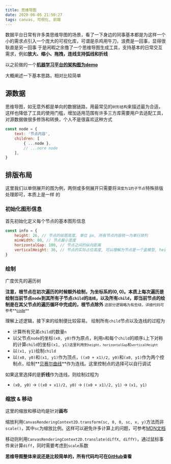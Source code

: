```yaml
---
title: 思维导图
date: 2020-06-05 21:50:27
tags: canvas, 可视化, 前端
---
```


数据平台日常有许多类思维导图的场景，看了一下身边的同事基本都是为这样一个小的需求点引入一个庞大的可视化库，可谓是杀鸡用牛刀，浪费是一回事，显得很耿直是另一回事
于是闲暇之余撸了一个思维导图生成工具，支持基本的日常交互需求，例如**放大、缩小、拖拽，连线支持弧线和折线**

以之前做的一个[**机器学习平台的架构图为demo**](https://stillbold.com/demos/dag-editor/demos/mind.html)

<!--more-->

大概阐述一下基本思路，相对比较简单

## 源数据

思维导图，如无意外都是单向的数据链路，用最常见的`树形结构`来描述最为合适，这样也降低了工具的使用门槛，增加适用范围有许多三方库需要用户去适配工具，对源数据做很多修饰和转换，个人不是很喜欢这种方式

```javascript
const node = {
	text: '节点内容',
	children: [
		{ ...node },
		// ...nore node
	],
}
```

## 排版布局

这里我们以单侧展开的图为例，两侧或多侧展开只需要将`深度为1的子节点`特殊排版处理即可，本质上是一样 的

### 初始化图形信息

首先初始化定义每个节点的基本图形信息

```javascript
const info = {
	height: 26,	// 节点的绘图高度, 单位 px, 所有节点内容统一为单行排列
	minWidth: 80, // 节点最小宽度
	horizontalGap: 100,	// 节点之间的纵向距离
	verticalHeight: 36,	// 节点的实际占位高度, 可以理解为节点是一个盒模型, height 是 content, verticalHeight 是包括了 padding
}
```

### 绘制

广度优先的遍历树

**注意，根节点在初次遍历的时候额外绘制，为坐标系的(0, 0)。本质上每次遍历是绘制当前节点`node`到其所有子节点`child`的`连线`，以及所有`child`，即当前节点的绘制是在其父节点的遍历循环中完成的，根节点除外**
<small>这部分逻辑略为有些绕，详细代码可参考**[code](https://github.com/HustLiuCN/dag-editor/blob/master/src/mind.js#L144)**</small>

理解上述逻辑，接下来的绘制便比较容易。
绘制所有`child`节点以及连线的过程为

- 计算所有兄弟`child`的数量`n`
- 以父节点`node`的坐标`(x0, y0)`作为原点，利用`n`和每个`child`的顺序`i`上下对称的计算`child`的坐标`(x1, y1)`<small>这里利用到`height`，`horizontalGap`和`verticalHeight`</small>
- 以`(x1, y1)`绘制`child`
- 以`(x0, y0)`和`(x1, y1)`作为顶点，`((x0 + x1)/2, y0)`和`(x0, y1)`作为两个控制点，绘制**[贝赛尔曲线](https://github.com/hujiulong/blog/issues/1)**作为连线。这里控制点的选择可以自行调试

如果这里选择的是**折线**作为连线，则绘制过程为

- `(x0, y0)` -> `((x0 + x1)/2, y0)` -> `((x0 + x1)/2, y1)` -> `(x1, y1)`

### 缩放 & 移动

这里的缩放和移动均是针对**画布**

缩放利用`CanvasRenderingContext2D.transform(sc, 0, 0, sc, x, y)`方法而非`scale()`，其中`sc`为缩放比例。这样可以避免许多计算上的问题，可参考[MDN文档](https://developer.mozilla.org/zh-CN/docs/Web/API/CanvasRenderingContext2D/transform)

移动则利用`CanvasRenderingContext2D.translate(diffX, diffY)`，通过鼠标事件来计算`diff`，同时需要考虑到`scale`系数


**思维导图整体来说还是比较简单的，所有代码均可在[GitHub](https://github.com/HustLiuCN/dag-editor/blob/master/src/mind.js)查看**
